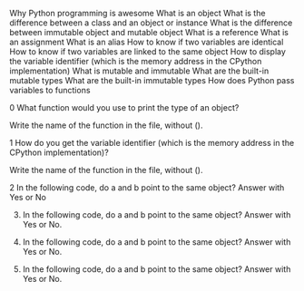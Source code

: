 Why Python programming is awesome
What is an object
What is the difference between a class and an object or instance
What is the difference between immutable object and mutable object
What is a reference
What is an assignment
What is an alias
How to know if two variables are identical
How to know if two variables are linked to the same object
How to display the variable identifier (which is the memory address in the CPython implementation)
What is mutable and immutable
What are the built-in mutable types
What are the built-in immutable types
How does Python pass variables to functions


0 What function would you use to print the type of an object?

Write the name of the function in the file, without ().

1 How do you get the variable identifier (which is the memory address in the CPython implementation)?

Write the name of the function in the file, without ().

2 In the following code, do a and b point to the same object? Answer with Yes or No

3. In the following code, do a and b point to the same object? Answer with Yes or No.

4. In the following code, do a and b point to the same object? Answer with Yes or No.

5. In the following code, do a and b point to the same object? Answer with Yes or No.
